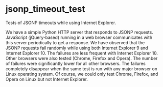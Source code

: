 jsonp_timeout_test
==================

Tests of JSONP timeouts while using Internet Explorer. 

We have a simple Python HTTP server that responds to JSONP
requests. JavaScript (jQuery-based) running in a web browser
communicates with this server periodically to get a response. We have
observed that the JSONP requests fail randomly while using both
Internet Explorer 9 and Internet Explorer 10. The failures are less
frequent with Internet Explorer 10. Other browsers were also tested
(Chrome, Firefox and Opera). The number of failures were significantly
lower for all other browsers. The failures completely disappear when
the same test is run with any major browser on Linux operating
system. Of course, we could only test Chrome, Firefox, and Opera on
Linux but not Internet Explorer.



